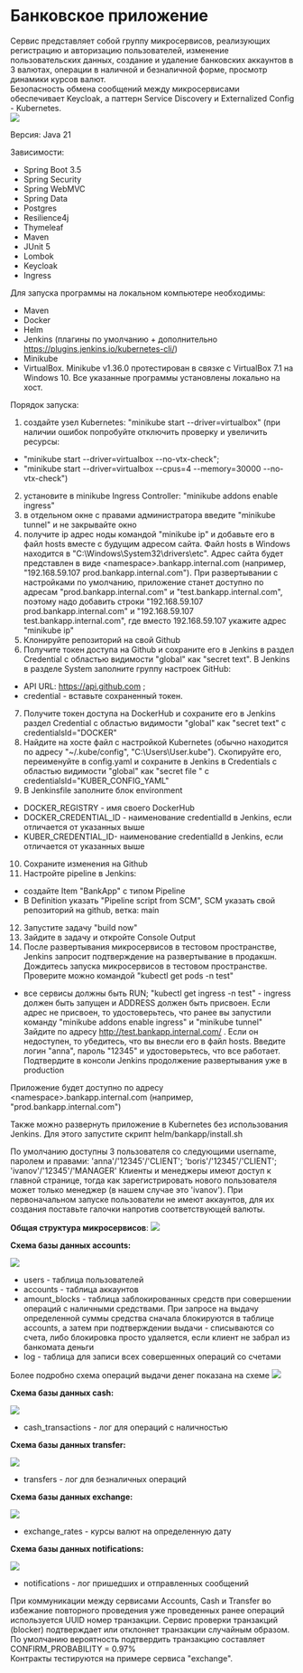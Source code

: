 # Банковское приложение

Сервис представляет собой группу микросервисов, реализующих регистрацию и авторизацию пользователей, изменение
пользовательских данных, создание и удаление банковских аккаунтов в 3 валютах, операции в наличной и безналичной форме, 
просмотр динамики курсов валют.  
Безопасность обмена сообщений между микросервисами обеспечивает Keycloak, а паттерн Service Discovery и 
Externalized Config - Kubernetes.   
![](/readme/front.png)


Версия: Java 21

Зависимости: 
* Spring Boot 3.5 
* Spring Security
* Spring WebMVC
* Spring Data
* Postgres
* Resilience4j
* Thymeleaf
* Maven
* JUnit 5
* Lombok
* Keycloak
* Ingress

Для запуска программы на локальном компьютере необходимы: 
* Maven
* Docker
* Helm
* Jenkins (плагины по умолчанию + дополнительно https://plugins.jenkins.io/kubernetes-cli/)
* Minikube 
* VirtualBox. 
Minikube v1.36.0 протестирован в связке с VirtualBox 7.1 на Windows 10.
Все указанные программы установлены локально на хост.

Порядок запуска: 
1) создайте узел Kubernetes: "minikube start --driver=virtualbox" 
(при наличии ошибок попробуйте отключить проверку и увеличить ресурсы:
* "minikube start --driver=virtualbox --no-vtx-check";
* "minikube start --driver=virtualbox --cpus=4 --memory=30000 --no-vtx-check")
2) установите в minikube Ingress Controller: "minikube addons enable ingress"
3) в отдельном окне с правами администратора введите "minikube tunnel" и не закрывайте окно
4) получите ip aдрес ноды командой "minikube ip" и добавьте его в файл hosts вместе с будущим адресом сайта.
Файл hosts в Windows находится в "C:\Windows\System32\drivers\etc".
Адрес сайта будет представлен в виде \<namespace\>.bankapp.internal.com (например, "192.168.59.107 prod.bankapp.internal.com").
При развертывании с настройками по умолчанию, приложение станет доступно 
по адресам "prod.bankapp.internal.com" и "test.bankapp.internal.com", поэтому надо добавить строки
"192.168.59.107 prod.bankapp.internal.com" и "192.168.59.107 test.bankapp.internal.com", где вместо 192.168.59.107 укажите 
адрес "minikube ip"
5) Клонируйте репозиторий на свой Github  
6) Получите токен доступа на Github и сохраните его в Jenkins в раздел Credential с областью видимости "global" как 
"secret text". В Jenkins в разделе System заполните группу настроек  GitHub: 
* API URL:  https://api.github.com ; 
* credential - вставьте сохраненный токен. 
7) Получите токен доступа на DockerHub и сохраните его в Jenkins раздел Credential с областью видимости "global" как
   "secret text" с credentialsId="DOCKER"
8) Найдите на хосте файл с настройкой Kubernetes (обычно находится по адресу "~/.kube/config", "C:\Users\User\.kube"). 
Скопируйте его, переименуйте в config.yaml и сохраните в Jenkins в Credentials с областью видимости "global" 
как "secret file " с credentialsId="KUBER_CONFIG_YAML"    
9) В Jenkinsfile заполните блок environment 
* DOCKER_REGISTRY - имя своего DockerHub 
* DOCKER_CREDENTIAL_ID - наименование credentialId в Jenkins, если отличается от указанных выше
* KUBER_CREDENTIAL_ID- наименование credentialId в Jenkins, если отличается от указанных выше
10) Сохраните изменения на Github
11) Настройте pipeline в Jenkins:
* создайте Item "BankApp" с типом Pipeline
* В Definition указать "Pipeline script from SCM", SCM указать свой репозиторий на github, ветка: main
12) Запустите задачу "build now"
13) Зайдите в задачу и откройте Console Output 
14) После развертывания микросервисов в тестовом пространстве, Jenkins запросит подтверждение на развертывание в продакшн. 
Дождитесь запуска микросервисов в тестовом пространстве. Проверите можно командой "kubectl get pods -n test"
- все сервисы должны быть RUN;  "kubectl get ingress -n test" - ingress должен быть запущен и ADDRESS должен быть присвоен.
Если адрес не присвоен, то удостоверьтесь, что ранее вы запустили команду "minikube addons enable ingress" и "minikube tunnel"
Зайдите по адресу http://test.bankapp.internal.com/ . Если он недоступен, то убедитесь, что вы внесли его в файл hosts. 
Введите логин "anna", пароль "12345" и удостоверьтесь, что все работает. 
Подтвердите в консоли Jenkins продолжение развертывания уже в production

Приложение будет доступно по адресу \<namespace\>.bankapp.internal.com (например, "prod.bankapp.internal.com")

Также можно развернуть приложение в Kubernetes без использования Jenkins. Для этого запустите скрипт helm/bankapp/install.sh

По умолчанию доступны 3 пользователя со следующими username, паролем и правами:
'anna'/'12345'/'CLIENT'; 'boris'/'12345'/'CLIENT'; 'ivanov'/'12345'/'MANAGER'
Клиенты и менеджеры имеют доступ к главной странице, тогда как зарегистрировать нового пользователя может только
менеджер (в нашем случае это 'ivanov').
При первоначальном запуске пользователи не имеют аккаунтов, для их создания поставьте галочки напротив соответствующей валюты.   

**Общая структура микросервисов**:
![](/readme/all_micro.png)

**Схема базы данных accounts:**

![](/readme/accounts_db.png)
* users - таблица пользователей
* accounts - таблица аккаунтов
* amount_blocks - таблица заблокированных средств при совершении операций с наличными средствами. При запросе на выдачу 
определенной суммы средства сначала блокируются в таблице accounts, а затем при подтверждении выдачи - списываются со счета, 
либо блокировка просто удаляется, если клиент не забрал из банкомата деньги   
* log - таблица для записи всех совершенных операций со счетами

Более подробно схема операций выдачи денег показана на схеме
![](/readme/withdrawal.png)

**Схема базы данных cash:**

![](/readme/cash_db.png)

* cash_transactions - лог для операций с наличностью   

**Схема базы данных transfer:**

![](/readme/transfer_db.png)
* transfers - лог для безналичных операций

**Схема базы данных exchange:**

![](/readme/exchange_db.png)
* exchange_rates - курсы валют на определенную дату 

**Схема базы данных notifications:**

![](/readme/notifications_db.png)
* notifications - лог пришедших и отправленных сообщений

При коммуникации между сервисами Accounts, Cash и Transfer во избежание повторного проведения уже проведенных ранее 
операций используется UUID номер транзакции. 
Сервис проверки транзакций (blocker) подтверждает или отклоняет транзакции случайным образом.
По умолчанию вероятность подтвердить транзакцию составляет CONFIRM_PROBABILITY = 0.97%  
Контракты тестируются на примере сервиса "exchange".